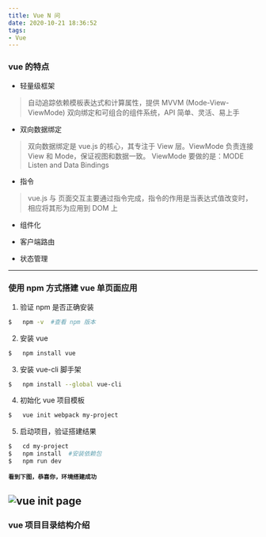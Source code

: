 ```yaml
---
title: Vue N 问
date: 2020-10-21 18:36:52
tags:
- Vue
---
```


### vue 的特点

* 轻量级框架
> 自动追踪依赖模板表达式和计算属性，提供 MVVM (Mode-View-ViewMode) 双向绑定和可组合的组件系统，API 简单、灵活、易上手

* 双向数据绑定
> 双向数据绑定是 vue.js 的核心，其专注于 View 层。ViewMode 负责连接 View 和 Mode，保证视图和数据一致。 ViewMode 要做的是：MODE Listen and Data Bindings

* 指令
> vue.js 与 页面交互主要通过指令完成，指令的作用是当表达式值改变时，相应将其形为应用到 DOM 上

* 组件化

* 客户端路由

* 状态管理

<!--more-->
---

### 使用 npm 方式搭建 vue 单页面应用
1.  验证 npm 是否正确安装
```bash
$   npm -v  #查看 npm 版本
```
2.  安装 vue
```bash
$   npm install vue
```
3.  安装 vue-cli 脚手架
```bash
$   npm install --global vue-cli
```
4.  初始化 vue 项目模板
```bash
$   vue init webpack my-project
```
5.  启动项目，验证搭建结果
```bash
$   cd my-project
$   npm install  #安装依赖包
$   npm run dev
```
  **`看到下图，恭喜你，环境搭建成功`**

![vue init page](https://www.runoob.com/wp-content/uploads/2017/01/56219E04-D156-43EC-AC59-BFE7E38A62C3.jpg)
---

### vue 项目目录结构介绍
